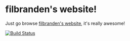 # filbranden's website!

Just go browse [filbranden's website](http://filbranden.github.io/),
it's really awesome!

[![Build Status](https://travis-ci.org/filbranden/filbranden.github.io.svg?branch=master)](https://travis-ci.org/filbranden/filbranden.github.io)
